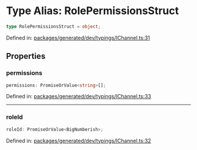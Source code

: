 # Type Alias: RolePermissionsStruct

```ts
type RolePermissionsStruct = object;
```

Defined in: [packages/generated/dev/typings/IChannel.ts:31](https://github.com/towns-protocol/towns/blob/0db1fd0ac7258e8db8cedfb6183e8eade8284fa1/packages/generated/dev/typings/IChannel.ts#L31)

## Properties

### permissions

```ts
permissions: PromiseOrValue<string>[];
```

Defined in: [packages/generated/dev/typings/IChannel.ts:33](https://github.com/towns-protocol/towns/blob/0db1fd0ac7258e8db8cedfb6183e8eade8284fa1/packages/generated/dev/typings/IChannel.ts#L33)

***

### roleId

```ts
roleId: PromiseOrValue<BigNumberish>;
```

Defined in: [packages/generated/dev/typings/IChannel.ts:32](https://github.com/towns-protocol/towns/blob/0db1fd0ac7258e8db8cedfb6183e8eade8284fa1/packages/generated/dev/typings/IChannel.ts#L32)
